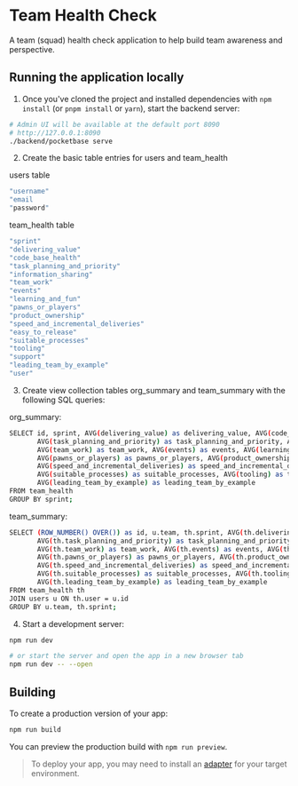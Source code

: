 # Team Health Check

A team (squad) health check application to help build team awareness and perspective.

## Running the application locally

1.  Once you've cloned the project and installed dependencies with `npm install` (or `pnpm install` or `yarn`), start the backend server:

```bash
# Admin UI will be available at the default port 8090
# http://127.0.0.1:8090
./backend/pocketbase serve
```

2. Create the basic table entries for users and team_health

users table

```bash
"username"
"email
"password"

```

team_health table

```bash
"sprint"
"delivering_value"
"code_base_health"
"task_planning_and_priority"
"information_sharing"
"team_work"
"events"
"learning_and_fun"
"pawns_or_players"
"product_ownership"
"speed_and_incremental_deliveries"
"easy_to_release"
"suitable_processes"
"tooling"
"support"
"leading_team_by_example"
"user"

```

3. Create view collection tables org_summary and team_summary with the following SQL queries:

org_summary:

```bash
SELECT id, sprint, AVG(delivering_value) as delivering_value, AVG(code_base_health) as code_base_health,
       AVG(task_planning_and_priority) as task_planning_and_priority, AVG(information_sharing) as information_sharing,
       AVG(team_work) as team_work, AVG(events) as events, AVG(learning_and_fun) as learning_and_fun,
       AVG(pawns_or_players) as pawns_or_players, AVG(product_ownership) as product_ownership,
       AVG(speed_and_incremental_deliveries) as speed_and_incremental_deliveries, AVG(easy_to_release) as easy_to_release,
       AVG(suitable_processes) as suitable_processes, AVG(tooling) as tooling, AVG(support) as support,
       AVG(leading_team_by_example) as leading_team_by_example
FROM team_health
GROUP BY sprint;
```

team_summary:

```bash
SELECT (ROW_NUMBER() OVER()) as id, u.team, th.sprint, AVG(th.delivering_value) as delivering_value, AVG(th.code_base_health) as code_base_health,
       AVG(th.task_planning_and_priority) as task_planning_and_priority, AVG(th.information_sharing) as information_sharing,
       AVG(th.team_work) as team_work, AVG(th.events) as events, AVG(th.learning_and_fun) as learning_and_fun,
       AVG(th.pawns_or_players) as pawns_or_players, AVG(th.product_ownership) as product_ownership,
       AVG(th.speed_and_incremental_deliveries) as speed_and_incremental_deliveries, AVG(th.easy_to_release) as easy_to_release,
       AVG(th.suitable_processes) as suitable_processes, AVG(th.tooling) as tooling, AVG(th.support) as support,
       AVG(th.leading_team_by_example) as leading_team_by_example
FROM team_health th
JOIN users u ON th.user = u.id
GROUP BY u.team, th.sprint;
```

4.  Start a development server:

```bash
npm run dev

# or start the server and open the app in a new browser tab
npm run dev -- --open
```

## Building

To create a production version of your app:

```bash
npm run build
```

You can preview the production build with `npm run preview`.

> To deploy your app, you may need to install an [adapter](https://kit.svelte.dev/docs/adapters) for your target environment.
